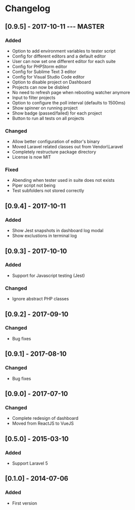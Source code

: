 # Changelog

## [0.9.5] - 2017-10-11 --- MASTER
### Added
- Option to add environment variables to tester script
- Config for different editors and a default editor
- User can now set one different editor for each suite
- Config for PHPStorm editor
- Config for Sublime Text 3 editor
- Config for Visual Studio Code editor
- Option to disable project on Dashboard
- Projects can now be disbled
- No need to refresh page when rebooting watcher anymore
- Input to filter projects
- Option to configure the poll interval (defaults to 1500ms)
- Show spinner on running project
- Show badge (passed/failed) for each project
- Button to run all tests on all projects
### Changed
- Allow better configuration of editor's binary
- Moved Laravel related classes out from Vendor\Laravel
- Completely restructure package directory
- License is now MIT
### Fixed
- Abending when tester used in suite does not exists
- Piper script not being 
- Test subfolders not stored correctly 

## [0.9.4] - 2017-10-11
### Added
- Show Jest snapshots in dashboard log modal
- Show exclustions in terminal log

## [0.9.3] - 2017-10-10
### Added
- Support for Javascript testing (Jest)
### Changed
- Ignore abstract PHP classes

## [0.9.2] - 2017-09-10
### Changed
- Bug fixes

## [0.9.1] - 2017-08-10
### Changed
- Bug fixes

## [0.9.0] - 2017-07-10
### Changed
- Complete redesign of dashboard
- Moved from ReactJS to VueJS

## [0.5.0] - 2015-03-10
### Added
- Support Laravel 5

## [0.1.0] - 2014-07-06
### Added
- First version
